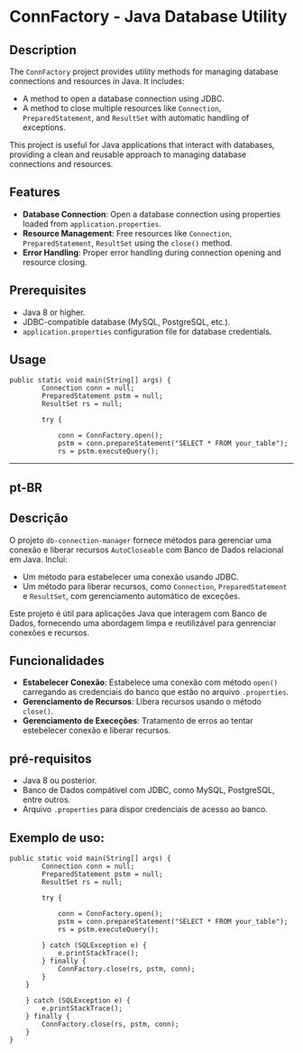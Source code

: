 # ConnFactory - Java Database Utility

## Description

The `ConnFactory` project provides utility methods for managing database connections and resources in Java. It includes:

- A method to open a database connection using JDBC.
- A method to close multiple resources like `Connection`, `PreparedStatement`, and `ResultSet` with automatic handling of exceptions.

This project is useful for Java applications that interact with databases, providing a clean and reusable approach to managing database connections and resources.

## Features

- **Database Connection**: Open a database connection using properties loaded from `application.properties`.
- **Resource Management**: Free resources like `Connection`, `PreparedStatement`, `ResultSet` using the `close()` method.
- **Error Handling**: Proper error handling during connection opening and resource closing.

## Prerequisites

- Java 8 or higher.
- JDBC-compatible database (MySQL, PostgreSQL, etc.).
- `application.properties` configuration file for database credentials.

## Usage
```
public static void main(String[] args) {
		Connection conn = null;
		PreparedStatement pstm = null;
		ResultSet rs = null;

		try {

			conn = ConnFactory.open();
			pstm = conn.prepareStatement("SELECT * FROM your_table");
			rs = pstm.executeQuery();
```
---
## pt-BR

## Descrição

O projeto `db-connection-manager` fornece métodos para gerenciar uma conexão e liberar recursos `AutoCloseable` com Banco de Dados relacional em Java. Inclui:

- Um método para estabelecer uma conexão usando JDBC.
- Um método para liberar recursos, como `Connection`, `PreparedStatement` e `ResultSet`, com gerenciamento automático de exceções.

Este projeto é útil para aplicações Java que interagem com Banco de Dados, fornecendo uma abordagem limpa e reutilizável para genrenciar conexões e recursos.

## Funcionalidades

- **Estabelecer Conexão**: Estabelece uma conexão com método `open()` carregando as credenciais do banco que estão no arquivo `.properties`.
- **Gerenciamento de Recursos**: Libera recursos usando o método  `close()`.
- **Gerenciamento de Execeções**: Tratamento de erros ao tentar estebelecer conexão e liberar recursos.

## pré-requisitos

- Java 8 ou posterior.
- Banco de Dados compátivel com JDBC, como MySQL, PostgreSQL, entre outros.
- Arquivo `.properties` para dispor credenciais de acesso ao banco.

## Exemplo de uso:
```
public static void main(String[] args) {
		Connection conn = null;
		PreparedStatement pstm = null;
		ResultSet rs = null;

		try {

			conn = ConnFactory.open();
			pstm = conn.prepareStatement("SELECT * FROM your_table");
			rs = pstm.executeQuery();

		} catch (SQLException e) {
			e.printStackTrace();
		} finally {
			ConnFactory.close(rs, pstm, conn);
		}
	}
```


		} catch (SQLException e) {
			e.printStackTrace();
		} finally {
			ConnFactory.close(rs, pstm, conn);
		}
	}
```
